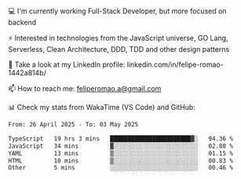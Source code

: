 💻 I'm currently working Full-Stack Developer, but more focused on backend

⚡ Interested in technologies from the JavaScript universe, GO Lang, Serverless, Clean Architecture, DDD, TDD and other design patterns

👥 Take a look at my LinkedIn profile: linkedin.com/in/felipe-romao-1442a814b/

📫 How to reach me: feliperomao.a@gmail.com

📊 Check my stats from WakaTime (VS Code) and GitHub:

<!--START_SECTION:waka-->

```txt
From: 26 April 2025 - To: 03 May 2025

TypeScript   19 hrs 3 mins   ███████████████████████▓░   94.36 %
JavaScript   34 mins         ▓░░░░░░░░░░░░░░░░░░░░░░░░   02.88 %
YAML         13 mins         ▒░░░░░░░░░░░░░░░░░░░░░░░░   01.15 %
HTML         10 mins         ▒░░░░░░░░░░░░░░░░░░░░░░░░   00.83 %
Other        5 mins          ░░░░░░░░░░░░░░░░░░░░░░░░░   00.46 %
```

<!--END_SECTION:waka-->
